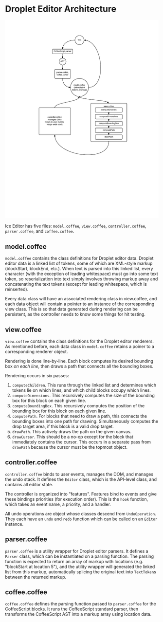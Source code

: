 Droplet Editor Architecture
=======================

![architecture](arch.png)

Ice Editor has five files: `model.coffee`, `view.coffee`, `controller.coffee`, `parser.coffee`, and `coffee.coffee`.

model.coffee
------------
`model.coffee` contains the class definitions for Droplet editor data. Droplet editor data is a linked list of tokens, some of which are XML-style markup (blockStart, blockEnd, etc.). When text is parsed into this linked list, every character (with the exception of leading whitespace) must go into some text token, so reserialization into text simply involves throwing markup away and concatenating the text tokens (except for leading whitespace, which is reinserted).

Every data class will have an associated rendering class in view.coffee, and each data object will contain a pointer to an instance of the corresponding view class. This is so that data generated during rendering can be persistent, as the controller needs to know some things for hit testing.

view.coffee
-----------
`view.coffee` contains the class definitions for the Droplet editor renderers. As mentioned before, each data class in `model.coffee` retains a poiner to a corresponding renderer object.

Rendering is done line-by-line. Each block computes its desired bounding box *on each line*, then draws a path that connects all the bounding boxes.

Rendering occurs in six passes:
  1. `computeChildren`. This runs through the linked list and determines which tokens lie on which lines, and which child blocks occupy which lines.
  2. `computeDimensions`. This recursively computes the size of the bounding box for this block on each given line.
  3. `computeBoundingBox`. This recursively computes the position of the bounding box for this block on each given line.
  4. `computePath`. For blocks that need to draw a path, this connects the bounding boxes into one path for drawing. Simultaneously computes the drop target area, if this block is a valid drop target.
  5. `drawPath`. This actively draws the path on the given canvas.
  6. `drawCursor`. This should be a no-op except for the block that immediately contains the cursor. This occurs in a separate pass from `drawPath` because the cursor must be the topmost object.

controller.coffee
-----------------
`controller.coffee` binds to user events, manages the DOM, and manages the undo stack. It defines the `Editor` class, which is the API-level class, and contains all editor state.

The controller is organized into "features". Features bind to events and give these bindings priorities (for execution order). This is the `hook` function, which takes an event name, a priority, and a handler.

All undo operations are object whose classes descend from `UndoOperation`. They each have an `undo` and `redo` function which can be called on an `Editor` instance.

parser.coffee
-------------
`parser.coffee` is a utility wrapper for Droplet editor parsers. It defines a `Parser` class, which can be instantiated on a parsing function. The parsing function is expected to return an array of markup with locations (e.g. "blockStart at location 5"), and the utility wrapper will generated the linked list from this markup, automatically splicing the original text into `TextToken`s between the returned markup.

coffee.coffee
-------------
`coffee.coffee` defines the parsing function passed to `parser.coffee` for the CoffeeScript blocks. It runs the CoffeeScript standard parser, then transforms the CoffeeScript AST into a markup array using location data.
